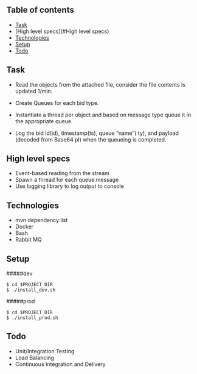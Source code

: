 


## Table of contents
* [Task](#task)
* [High level specs](#High level specs)
* [Technologies](#technologies)
* [Setup](#setup)
* [Todo](#Todo)


## Task

* Read the objects from the attached file, consider the file contents is updated 1/min.

* Create Queues for each bid type.

* Instantiate a thread per object and based on message type queue it in the appropriate queue.

* Log the bid id(id), timestamp(ts), queue “name”( ty), and payload (decoded from Base64 pl) when the queueing is completed.

## High level specs
* Event-based reading from the stream  
* Spawn a thread for each queue message  
* Use logging library to log output to console

## Technologies
* mvn dependency:list
* Docker
* Bash
* Rabbit MQ
## Setup
#####dev
```
$ cd $PROJECT_DIR
$ ./install_dev.sh
```
#####prod
```
$ cd $PROJECT_DIR
$ ./install_prod.sh
```
## Todo
* Unit/Integration Testing
* Load Balancing
* Continuous Integration and Delivery
